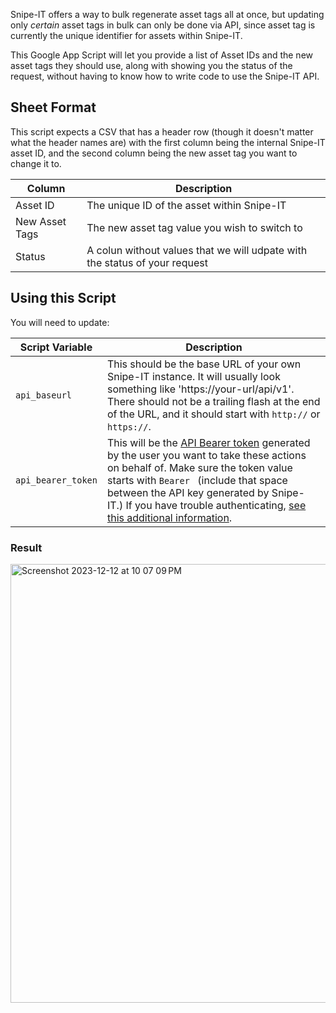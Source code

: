 Snipe-IT offers a way to bulk regenerate asset tags all at once, but updating only *certain* asset tags in bulk can only be done via API, since asset tag is currently the unique identifier for assets within Snipe-IT.

This Google App Script will let you provide a list of Asset IDs and the new asset tags they should use, along with showing you the status of the request, without having to know how to write code to use the Snipe-IT API.

## Sheet Format

This script expects a CSV that has a header row (though it doesn't matter what the header names are) with the first column being the internal Snipe-IT asset ID, and the second column being the new asset tag you want to change it to.

| Column         | Description                                                                |
|----------------|----------------------------------------------------------------------------|
| Asset ID       | The unique ID of the asset within Snipe-IT                                 |
| New Asset Tags | The new asset tag value you wish to switch to                              |
| Status         | A colun without values that we will udpate with the status of your request |


## Using this Script

You will need to update:


| Script Variable    | Description|
|--------------------| ---|
| `api_baseurl`      | This should be the base URL of your own Snipe-IT instance. It will usually look something like 'https://your-url/api/v1'. There should not be a trailing flash at the end of the URL, and it should start with `http://` or `https://`.|
 | `api_bearer_token` | This will be the [API Bearer token](https://snipe-it.readme.io/reference/generating-api-tokens) generated by the user you want to take these actions on behalf of. Make sure the token value starts with `Bearer ` (include that space between the API key generated by Snipe-IT.) If you have trouble authenticating, [see this additional information](https://snipe-it.readme.io/reference/authenticating-with-the-api).|

### Result

<img width="702" alt="Screenshot 2023-12-12 at 10 07 09 PM" src="https://gist.github.com/assets/197404/533dbf17-6383-43c0-80ed-7895fc00dfa2">